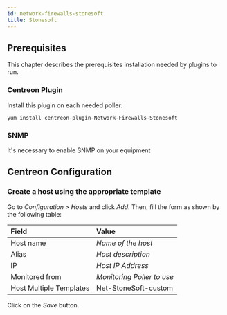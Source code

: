 ```yaml
---
id: network-firewalls-stonesoft
title: Stonesoft
---
```


## Prerequisites

This chapter describes the prerequisites installation needed by plugins to run.

### Centreon Plugin

Install this plugin on each needed poller:

``` shell
yum install centreon-plugin-Network-Firewalls-Stonesoft
```

### SNMP

It's necessary to enable SNMP on your equipment

## Centreon Configuration

### Create a host using the appropriate template

Go to *Configuration \> Hosts* and click *Add*. Then, fill the form as shown by
the following table:

| Field                                | Value                      |
| :----------------------------------- | :------------------------- |
| Host name                            | *Name of the host*         |
| Alias                                | *Host description*         |
| IP                                   | *Host IP Address*          |
| Monitored from                       | *Monitoring Poller to use* |
| Host Multiple Templates              | Net-StoneSoft-custom       |

Click on the *Save* button.
